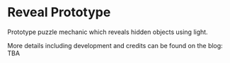 # Reveal Prototype

Prototype puzzle mechanic which reveals hidden objects using light.

More details including development and credits can be found on the blog: TBA
